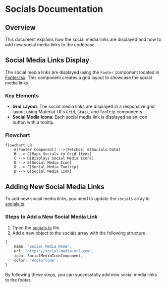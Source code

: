 # Socials Documentation

## Overview

This document explains how the social media links are displayed and how to add new social media links to the codebase.

## Social Media Links Display

The social media links are displayed using the `Footer` component located in [Footer.tsx](../../src/components/footer/Footer.tsx). This component creates a grid layout to showcase the social media links.

### Key Elements

- **Grid Layout**: The social media links are displayed in a responsive grid layout using Material-UI's `Grid`, `Stack`, and `Tooltip` components.
- **Social Media Icons**: Each social media link is displayed as an icon button with a tooltip.

### Flowchart

```mermaid
flowchart LR
    A[Footer Component] -->|Fetches| B[Socials Data]
    B --> C[Maps Socials to Grid Items]
    C --> D[Displays Social Media Icons]
    D --> E[Social Media Icon]
    D --> F[Social Media Tooltip]
    D --> G[Social Media Link]
```

## Adding New Social Media Links

To add new social media links, you need to update the `socials` array in [socials.ts](../../src/data/socials.ts).

### Steps to Add a New Social Media Link

1. Open the [socials.ts](../../src/data/socials.ts) file.
2. Add a new object to the socials array with the following structure:

```typescript
{
    name: 'Social Media Name',
    url: 'https://social-media-url.com',
    icon: SocialMediaIconComponent,
    color: '#colorCode',
}
```

By following these steps, you can successfully add new social media links to the footer.
